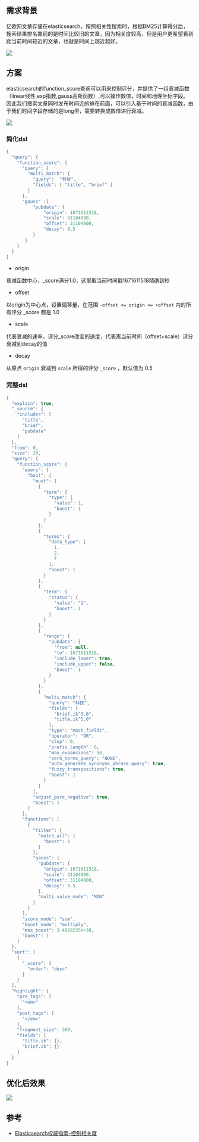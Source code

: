 ## 需求背景

亿欧网文章存储在elasticsearch，按照相关性搜索时，根据BM25计算得分后，搜索结果排名靠前的是时间比较旧的文章，因为相关度较高，但是用户更希望看到距当前时间较近的文章，也就是时间上越近越好。

![](../images/search_20221221210534.png)



## 方案

elasticsearch的function_score查询可以用来控制评分，并提供了一组衰减函数（linear线性,exp指数,gauss高斯函数）,可以操作数值，时间和地理坐标字段。因此我们搜索文章同时发布时间近的排在前面，可以引入基于时间的衰减函数，由于我们时间字段存储的是long型，需要转换成数值进行衰减。

![](../images/elas_1705.png)



### 简化dsl

```java
{
  "query": {
    "function_score": {
      "query": {
        "multi_match": {
          "query":  "科技",
          "fields": [ "title", "brief" ]
        }
      },
      "gauss" :{
          "pubdate": {
              "origin": 1671611518,
              "scale": 31104000,
              "offset": 31104000,
              "decay": 0.5
          }
       }
    }
  }
}
```

* origin

衰减函数中心，_score满分1.0，这里取当前时间戳1671611518精确到秒

* offset

以origin为中心点，设置偏移量，在范围 `-offset <= origin <= +offset` 内的所有评分 _score 都是 1.0

* scale

代表衰减的速率，评分_score改变的速度，代表离当前时间（offset+scale）评分衰减到decay的值

* decay

从原点 `origin` 衰减到 `scale` 所得的评分 `_score` ，默认值为 0.5

### 完整dsl

```java
{
  "explain": true,
  "_source": {
    "includes": [
      "title",
      "brief",
      "pubdate"
    ]
  },
  "from": 0,
  "size": 20,
  "query": {
    "function_score": {
      "query": {
        "bool": {
          "must": [
            {
              "term": {
                "type": {
                  "value": 1,
                  "boost": 1
                }
              }
            },
            {
              "terms": {
                "data_type": [
                  1,
                  2,
                  7
                ],
                "boost": 1
              }
            },
            {
              "term": {
                "status": {
                  "value": "1",
                  "boost": 1
                }
              }
            },
            {
              "range": {
                "pubdate": {
                  "from": null,
                  "to": 1671611518,
                  "include_lower": true,
                  "include_upper": false,
                  "boost": 1
                }
              }
            },
            {
              "multi_match": {
                "query": "科技",
                "fields": [
                  "brief.ik^3.0",
                  "title.ik^5.0"
                ],
                "type": "most_fields",
                "operator": "OR",
                "slop": 0,
                "prefix_length": 0,
                "max_expansions": 50,
                "zero_terms_query": "NONE",
                "auto_generate_synonyms_phrase_query": true,
                "fuzzy_transpositions": true,
                "boost": 1
              }
            }
          ],
          "adjust_pure_negative": true,
          "boost": 1
        }
      },
      "functions": [
        {
          "filter": {
            "match_all": {
              "boost": 1
            }
          },
          "gauss": {
            "pubdate": {
              "origin": 1671611518,
              "scale": 31104000,
              "offset": 31104000,
              "decay": 0.5
            },
            "multi_value_mode": "MIN"
          }
        }
      ],
      "score_mode": "sum",
      "boost_mode": "multiply",
      "max_boost": 3.4028235e+38,
      "boost": 1
    }
  },
  "sort": [
    {
      "_score": {
        "order": "desc"
      }
    }
  ],
  "highlight": {
    "pre_tags": [
      "<em>"
    ],
    "post_tags": [
      "</em>"
    ],
    "fragment_size": 300,
    "fields": {
      "title.ik": {},
      "brief.ik": {}
    }
  }
}
```



## 优化后效果

![](../images/search_20221221210451.png)



## 参考

- [Elasticsearch权威指南-控制相关度](https://www.elastic.co/guide/cn/elasticsearch/guide/current/decay-functions.html)

